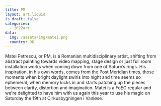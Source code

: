 ```yaml
---
title: PM
layout: art.liquid
is_draft: false
categories:
  - 2022art
data:
  img: /assets/img/matei.png
  country: DK
---
```


<p>Matei Petrescu, or PM, is a Romanian multidisciplinary artist, shifting from abstract painting towards video mapping, stage design or just full room installation works when coming down from one of Saturn’s rings. His inspiration, in his own words, comes from the Post Meridian times, those moments when bright daylight swirls into night and time seems so ephemeral, when memory kicks in and starts patching up the pieces between clarity, distortion and imagination. Matei is a FoEG regular and we're delighted to have him with us again this year to use his magic on Saturday the 19th at Cirkusbygningen i Vanløse.
</p>
